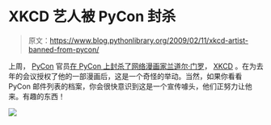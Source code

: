 # XKCD 艺人被 PyCon 封杀

> 原文：<https://www.blog.pythonlibrary.org/2009/02/11/xkcd-artist-banned-from-pycon/>

上周， [PyCon](http://us.pycon.org/2009/about/) 官员[在 PyCon 上封杀了网络漫画家兰道尔·门罗](http://pycon.blogspot.com/)， [XKCD](http://xkcd.com/) 。在为去年的会议授权了他的一部漫画后，这是一个奇怪的举动。当然，如果你看看 PyCon 邮件列表的档案，你会很快意识到这是一个宣传噱头，他们正努力让他来。有趣的东西！

![](img/05f689b7e003d6a94e5715dbc069dc62.png)